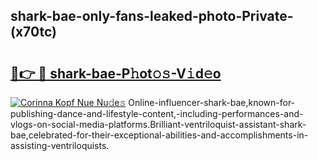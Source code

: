 ## shark-bae-only-fans​-leaked-photo​-Private-(x70tc)


# <h2><a href="https://mediaupload.pro?title=shark-bae&ref=git">🔗👉 🔴 shark-bae-P𝚑ot𝚘𝚜-V𝚒d𝚎o</a></h2>

[![Corinna Kopf Nue Nu𝚍e𝚜](https://i.imgur.com/0qMVB7G.gif)](https://mediaupload.pro?title=shark-bae&ref=git)
Online-influencer-shark-bae,known-for-publishing-dance-and-lifestyle-content,-including-performances-and-vlogs-on-social-media-platforms.Brilliant-ventriloquist-assistant-shark-bae,celebrated-for-their-exceptional-abilities-and-accomplishments-in-assisting-ventriloquists.  